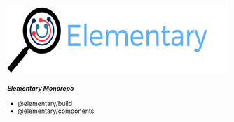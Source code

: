 # <img src="icon.png" height="150px">

#### _Elementary Monorepo_

- @elementary/build
- @elementary/components